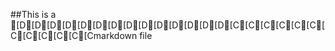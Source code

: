##This is a [D[D[D[D[D[D[D[D[D[D[D[D[D[D[C[C[C[C[C[C[C[C[C[C[C[Cmarkdown file
